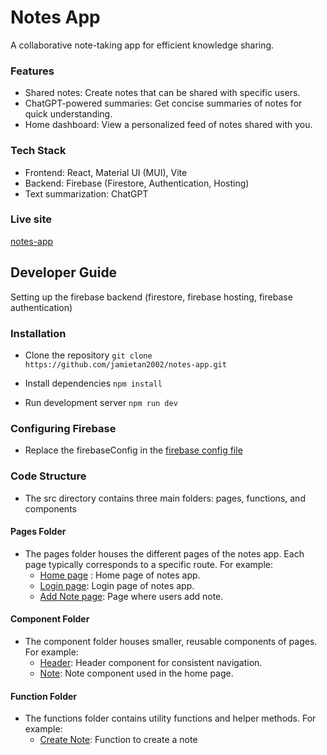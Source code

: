 # Notes App

A collaborative note-taking app for efficient knowledge sharing.

### Features
- Shared notes: Create notes that can be shared with specific users.
- ChatGPT-powered summaries: Get concise summaries of notes for quick understanding.
- Home dashboard: View a personalized feed of notes shared with you.

### Tech Stack
- Frontend: React, Material UI (MUI), Vite
- Backend: Firebase (Firestore, Authentication, Hosting)
- Text summarization: ChatGPT
    

### Live site
[notes-app](https://notes-app-dsta.web.app/login)

## Developer Guide
Setting up the firebase backend (firestore, firebase hosting, firebase authentication)

### Installation
    
- Clone the repository
``` git clone https://github.com/jamietan2002/notes-app.git ```

 - Install dependencies
```npm install```

- Run development server
```npm run dev```

### Configuring Firebase
- Replace the firebaseConfig in the [firebase config file](/src/firebaseConfig.js)

### Code Structure
- The src directory contains three main folders: pages, functions, and components

#### Pages Folder
- The pages folder houses the different pages of the notes app. Each page typically corresponds to a specific route. For example:
    - [Home page](/src/pages/HomePage.jsx) : Home page of notes app.
    - [Login page](/src/pages/auth/LoginPage.jsx): Login page of notes app.
    - [Add Note page](/src/pages/AddNotePage.jsx): Page where users add note. 

#### Component Folder
- The component folder houses smaller, reusable components of pages. For example:
    - [Header](/src/components/nav/Header.jsx): Header component for consistent navigation.
    - [Note](/src/components/Note.jsx): Note component used in the home page.

#### Function Folder
- The functions folder contains utility functions and helper methods. For example:
    - [Create Note](/src/functions/createNote.jsx): Function to create a note 
